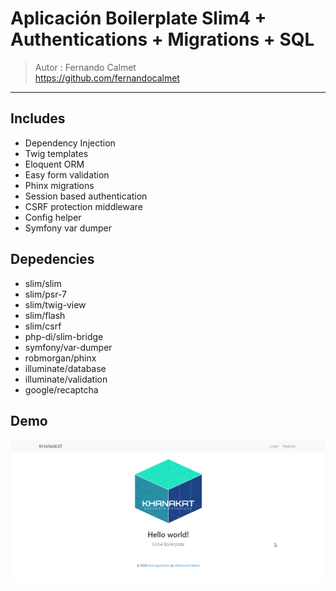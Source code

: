 # Aplicación Boilerplate Slim4 + Authentications + Migrations + SQL
> Autor : Fernando Calmet  
https://github.com/fernandocalmet  
----------

## Includes
- Dependency Injection
- Twig templates
- Eloquent ORM
- Easy form validation
- Phinx migrations
- Session based authentication
- CSRF protection middleware
- Config helper
- Symfony var dumper

## Depedencies
- slim/slim
- slim/psr-7
- slim/twig-view
- slim/flash
- slim/csrf
- php-di/slim-bridge
- symfony/var-dumper
- robmorgan/phinx
- illuminate/database
- illuminate/validation
- google/recaptcha

## Demo
![Demostracion GIF](docs/demo.gif)